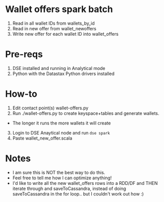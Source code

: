 # Wallet offers spark batch
1. Read in all wallet IDs from wallets_by_id
2. Read in new offer from wallet_newoffers
3. Write new offer for each wallet ID into wallet_offers

# Pre-reqs
1. DSE installed and running in Analytical mode
2. Python with the Datastax Python drivers installed

# How-to
1. Edit contact point(s) wallet-offers.py
2. Run ./wallet-offers.py to create keyspace+tables and generate wallets.
  * The longer it runs the more wallets it will create
3. Login to DSE Anaytical node and run `dse spark`
4. Paste wallet_new_offer.scala 

# Notes

* I am sure this is NOT the best way to do this.
* Feel free to tell me how I can optimize anything!
* I'd like to write all the new wallet_offers rows into a RDD/DF and THEN iterate through and saveToCassandra, instead of doing saveToCassandra in the for loop.. but I couldn't work out how :)
